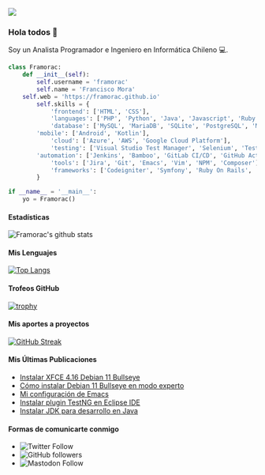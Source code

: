 ![](https://komarev.com/ghpvc/?username=framorac&style=flat-square&color=green)
### Hola todos 👋

Soy un Analista Programador e Ingeniero en Informática Chileno 💻.

```python
class Framorac:
    def __init__(self):
        self.username = 'framorac'
        self.name = 'Francisco Mora'
	self.web = 'https://framorac.github.io'
        self.skills = {
            'frontend': ['HTML', 'CSS'],
            'languages': ['PHP', 'Python', 'Java', 'Javascript', 'Ruby'],
            'database': ['MySQL', 'MariaDB', 'SQLite', 'PostgreSQL', 'MongoDB', 'Transact-SQL', 'Oracle'],
	    'mobile': ['Android', 'Kotlin'],
            'cloud': ['Azure', 'AWS', 'Google Cloud Platform'],
            'testing': ['Visual Studio Test Manager', 'Selenium', 'TestLink', 'Mantis'],
	    'automation': ['Jenkins', 'Bamboo', 'GitLab CI/CD', 'GitHub Actions', 'Travis CI'],
            'tools': ['Jira', 'Git', 'Emacs', 'Vim', 'NPM', 'Composer'],
            'frameworks': ['Codeigniter', 'Symfony', 'Ruby On Rails', 'Flask', 'Django', 'Spring Boot']
        }

if __name__ = '__main__':
    yo = Framorac()
```

#### Estadísticas
![Framorac's github stats](https://github-readme-stats.vercel.app/api?username=framorac&show_icons=true&theme=radical)

#### Mis Lenguajes
[![Top Langs](https://github-readme-stats.vercel.app/api/top-langs/?username=framorac&layout=compact&langs_count=8&theme=radical)](https://github.com/anuraghazra/github-readme-stats)

#### Trofeos GitHub
[![trophy](https://github-profile-trophy.vercel.app/?username=framorac&theme=gruvbox)](https://github.com/ryo-ma/github-profile-trophy)

#### Mis aportes a proyectos
[![GitHub Streak](https://github-readme-streak-stats.herokuapp.com/?user=framorac&theme=dark)](https://github.com/DenverCoder1/github-readme-streak-stats)

#### Mis Últimas Publicaciones
<!-- BLOG-POST-LIST:START -->
- [Instalar XFCE 4.16 Debian 11 Bullseye](https://www.franciscomora.cl/posts/instalar-xfce-4-16-en-debian/)
- [Cómo instalar Debian 11 Bullseye en modo experto](https://www.franciscomora.cl/posts/como-instalar-debian-bullseye-en-modo-experto/)
- [Mi configuración de Emacs](https://www.franciscomora.cl/posts/mi-configuracion-de-emacs/)
- [Instalar plugin TestNG en Eclipse IDE](https://www.franciscomora.cl/posts/instalar-plugin-testng-en-eclipse-ide/)
- [Instalar JDK para desarrollo en Java](https://www.franciscomora.cl/posts/instalar-jdk-para-desarrollo-en-java/)
<!-- BLOG-POST-LIST:END -->

#### Formas de comunicarte conmigo

* ![Twitter Follow](https://img.shields.io/twitter/follow/framorac?style=social)
* ![GitHub followers](https://img.shields.io/github/followers/framorac?style=social)
* ![Mastodon Follow](https://img.shields.io/mastodon/follow/18644?domain=https%3A%2F%2Fmastodon.la&style=social)
